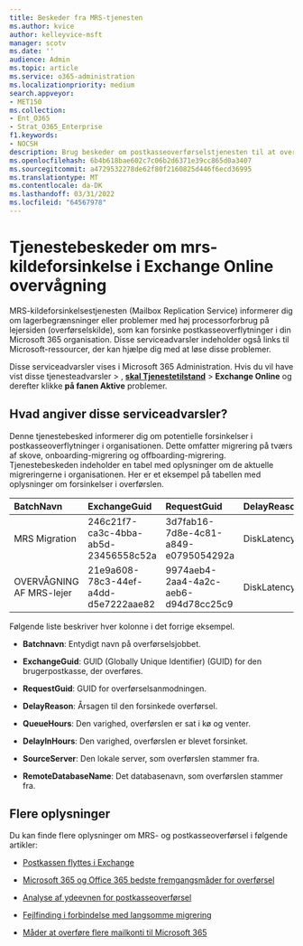 ```yaml
---
title: Beskeder fra MRS-tjenesten
ms.author: kvice
author: kelleyvice-msft
manager: scotv
ms.date: ''
audience: Admin
ms.topic: article
ms.service: o365-administration
ms.localizationpriority: medium
search.appveyor:
- MET150
ms.collection:
- Ent_O365
- Strat_O365_Enterprise
f1.keywords:
- NOCSH
description: Brug beskeder om postkasseoverførselstjenesten til at overvåge forsinkelser i postkasseoverførselsanmodninger i organisationen.
ms.openlocfilehash: 6b4b618bae602c7c06b2d6371e39cc865d0a3407
ms.sourcegitcommit: a4729532278de62f80f2160825d446f6ecd36995
ms.translationtype: MT
ms.contentlocale: da-DK
ms.lasthandoff: 03/31/2022
ms.locfileid: "64567978"
---
```

# <a name="service-alerts-for-mrs-source-delays-in-exchange-online-monitoring"></a>Tjenestebeskeder om mrs-kildeforsinkelse i Exchange Online overvågning

MRS-kildeforsinkelsestjenesten (Mailbox Replication Service) informerer dig om lagerbegrænsninger eller problemer med høj processorforbrug på lejersiden (overførselskilde), som kan forsinke postkasseoverflytninger i din Microsoft 365 organisation. Disse serviceadvarsler indeholder også links til Microsoft-ressourcer, der kan hjælpe dig med at løse disse problemer.

Disse serviceadvarsler vises i Microsoft 365 Administration. Hvis du vil have vist disse tjenesteadvarsler > , <a href="https://go.microsoft.com/fwlink/p/?linkid=842900" target="_blank">**skal Tjenestetilstand**</a> >  **Exchange Online** og derefter klikke **på fanen Aktive** problemer.

## <a name="what-do-these-service-alerts-indicate"></a>Hvad angiver disse serviceadvarsler?

Denne tjenestebesked informerer dig om potentielle forsinkelser i postkasseoverflytninger i organisationen. Dette omfatter migrering på tværs af skove, onboarding-migrering og offboarding-migrering. Tjenestebeskeden indeholder en tabel med oplysninger om de aktuelle migreringerne i organisationen. Her er et eksempel på tabellen med oplysninger om forsinkelser i overførslen.

| BatchNavn | ExchangeGuid | RequestGuid | DelayReason |QueuedHours | DelayInHours | SourceServer | RemoteDatabaseName |
|:---------|:---------|:---------|:---------|:---------|:---------|:---------|:---------|
|MRS Migration|246c21f7-ca3c-4bba-ab5d-23456558c52a|3d7fab16-7d8e-4c81-a849-e0795054292a|DiskLatency|35.2|27.3|RD1GBL01EXCH003|GBL01EDAG001-db002|
|OVERVÅGNING AF MRS-lejer|21e9a608-78c3-44ef-a4dd-d5e7222aae82|9974aeb4-2aa4-4a2c-aeb6-d94d78cc25c9|DiskLatency|0.4|0.9|RD1GBL01EXCH010|GBL01EDAG010-db003|

Følgende liste beskriver hver kolonne i det forrige eksempel.

- **Batchnavn**: Entydigt navn på overførselsjobbet.

- **ExchangeGuid**: GUID (Globally Unique Identifier) (GUID) for den brugerpostkasse, der overføres.

- **RequestGuid**: GUID for overførselsanmodningen.

- **DelayReason**: Årsagen til den forsinkede overførsel.

- **QueueHours**: Den varighed, overførslen er sat i kø og venter.

- **DelayInHours**: Den varighed, overførslen er blevet forsinket.

- **SourceServer**: Den lokale server, som overførslen stammer fra.

- **RemoteDatabaseName**: Det databasenavn, som overførslen stammer fra.

## <a name="more-information"></a>Flere oplysninger

Du kan finde flere oplysninger om MRS- og postkasseoverførsel i følgende artikler:

- [Postkassen flyttes i Exchange](/exchange/recipients/mailbox-moves)

- [Microsoft 365 og Office 365 bedste fremgangsmåder for overførsel](/exchange/mailbox-migration/office-365-migration-best-practices)

- [Analyse af ydeevnen for postkasseoverførsel](https://techcommunity.microsoft.com/t5/exchange-team-blog/mailbox-migration-performance-analysis/ba-p/587134)

- [Fejlfinding i forbindelse med langsomme migrering](https://techcommunity.microsoft.com/t5/exchange-team-blog/troubleshooting-slow-migrations/ba-p/1795706)

- [Måder at overføre flere mailkonti til Microsoft 365](/exchange/mailbox-migration/mailbox-migration)
